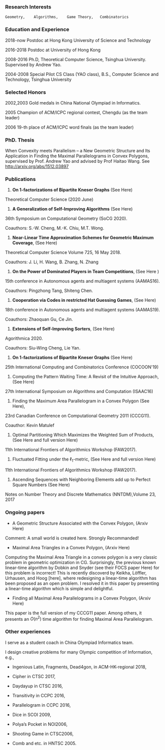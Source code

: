
### Research Interests
    Geometry,    Algorithms,    Game Theory,   Combinatorics

### Education and Experience

2018-now            Postdoc at Hong Kong University of Science and Technology

2016-2018          Postdoc at University of Hong Kong

2008-2016          Ph.D, Theoretical Computer Science, Tsinghua University.  Supervised by Andrew Yao.

2004-2008          Special Pilot CS Class (YAO class), B.S., Computer Science and Technology, Tsinghua University

### Selected Honors

2002,2003         Gold medals in China National Olympiad in Informatics.

2005                   Champion of ACM/ICPC regional contest, Chengdu (as the team leader)

2006                   19-th place of ACM/ICPC word finals (as the team leader)

### PhD. Thesis
When Convexity meets Parallelism – a New Geometric Structure and Its Application in Finding the Maximal Parallelograms in Convex Polygons,
supervised by Prof. Andrew Yao and advised by Prof Haitao Wang.
See http://arxiv.org/abs/1512.03897

### Publications

1. **On 1-factorizations of Bipartite Kneser Graphs**  (See Here)

  Theoretical Computer Science (2020 June)

1. **A Generalization of Self-Improving Algorithms** (See Here)

  36th Symposium on Computational Geometry (SoCG 2020). 

  Coauthors: S.-W. Cheng, M.-K. Chiu, M.T. Wong. 

1. **Near-Linear Time Approximation Schemes for Geometric Maximum Coverage**, (See Here)

  Theoretical Computer Science  Volume 725, 16 May 2018.

  Coauthors: J. Li, H. Wang, B. Zhang, N. Zhang

1. **On the Power of Dominated Players in Team Competitions**, (See Here )
  
  15th conference in Autonomous agents and multiagent systems (AAMAS16). 
  
  Coauthors: Pingzhong Tang, Shiteng Chen.

1. **Cooperation via Codes in restricted Hat Guessing Games**, (See Here)

  18th conference in Autonomous agents and multiagent systems (AAMAS19). 

  Coauthors: Zhaoquan Gu, Ce Jin.

1. **Extensions of Self-Improving Sorters**, (See Here)

  Agorithmica 2020.

  Coauthors: Siu-Wing Cheng, Lie Yan. 

1. **On 1-factorizations of Bipartite Kneser Graphs**  (See Here)

  25th International Computing and Combinatorics Conference (COCOON'19)

1. Computing the Pattern Waiting Time: A Revisit of the Intuitive Approach, (See Here)

  27th International Symposium on Algorithms and Computation (ISAAC16)

1. Finding the Maximum Area Parallelogram in a Convex Polygon (See Here),

  23rd Canadian Conference on Computational Geometry 2011 (CCCG11).

  Coauthor: Kevin Matulef

1. Optimal Partitioning Which Maximizes the Weighted Sum of Products, (See Here and full version Here)
 
  11th  International Frontiers of Algorithmics Workshop (FAW2017).

1. Fluctuated Fitting under the $\ell_1$-metric, (See Here and full version Here)

  11th  International Frontiers of Algorithmics Workshop (FAW2017).

1. Ascending Sequences with Neighboring Elements add up to Perfect Square Numbers  (See Here)

  Notes on Number Theory and Discrete Mathematics (NNTDM),Volume 23, 2017
  
### Ongoing papers

- A Geometric Structure Associated with the Convex Polygon,  (Arxiv Here)

Comment: A small world is created here. Strongly Recommanded!

- Maximal Area Triangles in a Convex Polygon, (Arxiv Here)

Computing the Maximal Area Triangle in a convex polygon is a very classic problem in geometric optimization in CG. Surprisingly, the previous known linear-time algorithm by Dobkin and Snyder (see their FOCS paper Here) for this problem is incorrect! This is recently discoverd by Keikha, Löffler, Urhausen, and Hoog [here], where redesigning a linear-time algorithm has been proposed as an open problem. I resolved it in this paper by presenting a linear-time algorithm which is simple and delightful.

- Finding all Maximal Area Parallelograms in a Convex Polygon,  (Arxiv Here)

This paper is the full version of my CCCG11 paper.
Among others, it presents an $O(n^2)$ time algorithm for finding Maximal Area Parallelogram.

### Other experiences

I serve as a student coach in China Olympiad Informatics team. 

I design creative problems for many Olympic competition of Information, e.g.,

- Ingenious Latin, Fragments, Dead4gon,          in   ACM-HK-regional 2018,

- Cipher            in CTSC 2017,           

- Daydayup          in CTSC 2016,           

- Transitivity      in CCPC 2016,

- Parallelogram     in CCPC 2016,

- Dice              in SCOI 2009,           

- Polya’s Pocket    in NOI2006,

- Shooting Game     in CTSC2006,            

- Comb and etc.     in HNTSC 2005.
                          
